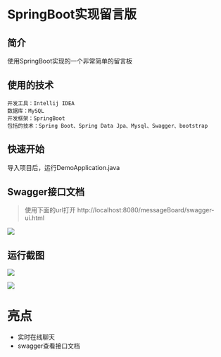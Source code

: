 # SpringBoot实现留言版
## 简介

使用SpringBoot实现的一个非常简单的留言板

## 使用的技术

    开发工具：Intellij IDEA
    数据库：MySQL
    开发框架：SpringBoot
    包括的技术：Spring Boot、Spring Data Jpa、Mysql、Swagger、bootstrap
    
## 快速开始

导入项目后，运行DemoApplication.java

## Swagger接口文档

> 使用下面的url打开
> http://localhost:8080/messageBoard/swagger-ui.html

![](https://ws3.sinaimg.cn/large/006tNc79ly1fzjmupj2vdj30rt0isgni.jpg)

## 运行截图

![](https://ws1.sinaimg.cn/large/006tNc79ly1fzj690gtdhj30s40iogml.jpg)

![](https://ws2.sinaimg.cn/large/006tNc79ly1fzj69qzl8xj30rx0is0u1.jpg)

# 亮点

- 实时在线聊天
- swagger查看接口文档

